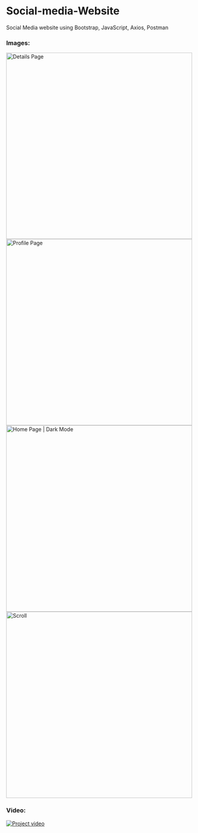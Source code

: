 # Social-media-Website
Social Media website using Bootstrap, JavaScript, Axios, Postman
### Images:
<div>
  <img src="https://github.com/Abdullah-Abudan/Social-media-Website/assets/92273202/15604ed0-a301-4b6a-a384-3b881af76157" alt="Details Page" height="500" />
  <img src="https://github.com/Abdullah-Abudan/Social-media-Website/assets/92273202/6b430497-d0b3-4f24-a1a7-9acb26847657" alt="Profile Page" height="500" />
  <img src="https://github.com/Abdullah-Abudan/Social-media-Website/assets/92273202/f0fea2f9-b67c-4646-ac74-aea4238e149c" alt="Home Page | Dark Mode" height="500" />
  <img src="https://github.com/Abdullah-Abudan/Social-media-Website/assets/92273202/00778cf3-a87c-4103-8207-5057a0e6e2b7" alt="Scroll" height="500" />
</div>

### Video:
[![Project video](https://is1-ssl.mzstatic.com/image/thumb/Purple116/v4/7a/35/f4/7a35f461-4b9c-564e-1ac2-035d65892cda/AppIcon-0-1x_U007emarketing-0-10-0-sRGB-85-220.png/1200x630wa.png)](https://clipchamp.com/watch/jNvEGflqiOx)

